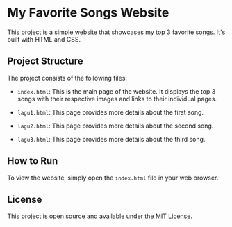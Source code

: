 # My Favorite Songs Website

This project is a simple website that showcases my top 3 favorite songs. It's built with HTML and CSS.

## Project Structure

The project consists of the following files:

- `index.html`: This is the main page of the website. It displays the top 3 songs with their respective images and links to their individual pages.

- `lagu1.html`: This page provides more details about the first song.

- `lagu2.html`: This page provides more details about the second song.

- `lagu3.html`: This page provides more details about the third song.

## How to Run

To view the website, simply open the `index.html` file in your web browser.

## License

This project is open source and available under the [MIT License](LICENSE).